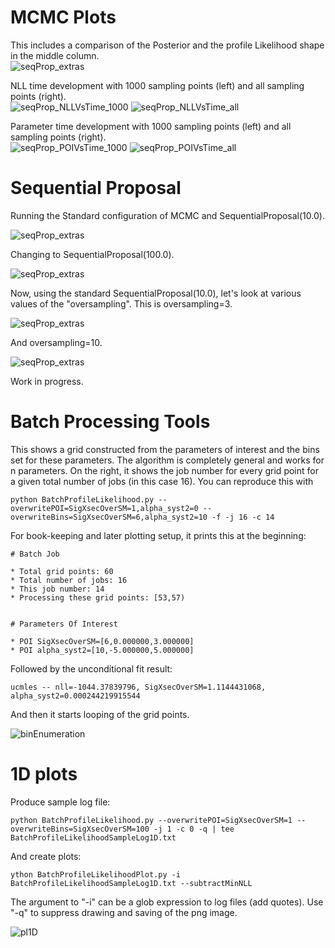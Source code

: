 
# MCMC Plots

This includes a comparison of the Posterior and the profile Likelihood shape in 
the middle column.<br />
![seqProp_extras](docImages/SequentialProposal_extras.png)

NLL time development with 1000 sampling points (left) and all sampling points (right).<br />
![seqProp_NLLVsTime_1000](docImages/SequentialProposal_NLLTimeDev_1000Samples.png)
![seqProp_NLLVsTime_all](docImages/SequentialProposal_NLLTimeDev_allSamples.png)

Parameter time development with 1000 sampling points (left) and all sampling points (right).<br />
![seqProp_POIVsTime_1000](docImages/SequentialProposal_POIVsTime_1000Samples.png)
![seqProp_POIVsTime_all](docImages/SequentialProposal_POIVsTime_allSamples.png)


# Sequential Proposal

Running the Standard configuration of MCMC and SequentialProposal(10.0).<br />
<!--![seqProp_interval](docImages/SequentialProposal_interval.png)-->
![seqProp_extras](docImages/SequentialProposal_POIAndFirstNuisParWalk.png)

Changing to SequentialProposal(100.0).<br />
<!--![seqProp_interval](docImages/SequentialProposal_100_interval.png)-->
![seqProp_extras](docImages/SequentialProposal_100_POIAndFirstNuisParWalk.png)

Now, using the standard SequentialProposal(10.0), let's look at various values of 
the "oversampling". This is oversampling=3.<br />
<!--![seqProp_interval](docImages/SequentialProposal_10_03_interval.png)-->
![seqProp_extras](docImages/SequentialProposal_10_03_POIAndFirstNuisParWalk.png)

And oversampling=10.<br />
<!--![seqProp_interval](docImages/SequentialProposal_10_10_interval.png)-->
![seqProp_extras](docImages/SequentialProposal_10_10_POIAndFirstNuisParWalk.png)

Work in progress.



# Batch Processing Tools

This shows a grid constructed from the parameters of interest and the bins set for 
these parameters. The algorithm is completely general and works for n parameters.
On the right, it shows the job number for every grid point for a given total number 
of jobs (in this case 16).
You can reproduce this with
```
python BatchProfileLikelihood.py --overwritePOI=SigXsecOverSM=1,alpha_syst2=0 --overwriteBins=SigXsecOverSM=6,alpha_syst2=10 -f -j 16 -c 14
```
For book-keeping and later plotting setup, it prints this at the beginning:
```
# Batch Job

* Total grid points: 60
* Total number of jobs: 16
* This job number: 14
* Processing these grid points: [53,57)


# Parameters Of Interest

* POI SigXsecOverSM=[6,0.000000,3.000000]
* POI alpha_syst2=[10,-5.000000,5.000000]
```

Followed by the unconditional fit result:
```
ucmles -- nll=-1044.37839796, SigXsecOverSM=1.1144431068, alpha_syst2=0.000244219915544
```
And then it starts looping of the grid points.

![binEnumeration](docImages/binEnumeration2D.png)


# 1D plots

Produce sample log file:
```
python BatchProfileLikelihood.py --overwritePOI=SigXsecOverSM=1 --overwriteBins=SigXsecOverSM=100 -j 1 -c 0 -q | tee BatchProfileLikelihoodSampleLog1D.txt
```

And create plots:
```
ython BatchProfileLikelihoodPlot.py -i BatchProfileLikelihoodSampleLog1D.txt --subtractMinNLL
```
The argument to "-i" can be a glob expression to log files (add quotes). Use "-q" to 
suppress drawing and saving of the png image.

![pl1D](docImages/batchProfileLikelihood1D.png)



